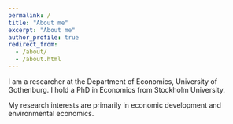 ```yaml
---
permalink: /
title: "About me"
excerpt: "About me"
author_profile: true
redirect_from: 
  - /about/
  - /about.html
---
```



I am a researcher at the Department of Economics, University of Gothenburg. I hold a PhD in Economics from Stockholm University.

My research interests are primarily in economic development and environmental economics. 

